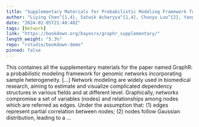 ```yaml
---
title: "Supplementary Materials for Probabilistic Modeling Framework for Genomic Networks Incorporating Sample Heterogeneity"
author: "Liying Chen^{1,4}, Satwik Acharyya^{1,4}, Chunyu Luo^{2}, Yang Ni^3 and Veerabhadran Baladandayuthapani^{1,5}"
date: "2024-02-05T21:48:48Z"
tags: [Network]
link: "https://bookdown.org/bayesrx/graphr_supplementary/"
length_weight: "5.3%"
repo: "rstudio/bookdown-demo"
pinned: false
---
```


This containes all the supplementary materials for the paper named GraphR: a probabilistic modeling framework for genomic networks incorporating sample heterogeneity. [...] Network modeling are widely used in biomedical research, aiming to estimate and visualize complicated dependency structures in various fields and at different level. Graphically, networks compromise a set of variables (nodes) and relationships among nodes which are referred as edges. Under the assumption that: (1) edges represent partial correlation between nodes; (2) nodes follow Gaussian distribution, leading to a ...

